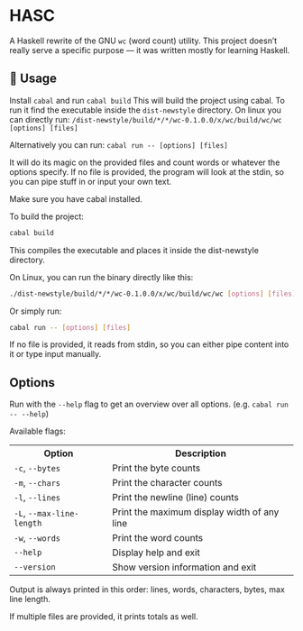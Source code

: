 # HASC

A Haskell rewrite of the GNU `wc` (word count) utility.
This project doesn’t really serve a specific purpose — it was written mostly for learning Haskell.

## 🚀 Usage

Install `cabal` and run `cabal build`
This will build the project using cabal.
To run it find the executable inside the `dist-newstyle` directory. 
On linux you can directly run:
`/dist-newstyle/build/*/*/wc-0.1.0.0/x/wc/build/wc/wc [options] [files]`

Alternatively you can run:
`cabal run -- [options] [files]`

It will do its magic on the provided files and count words or whatever the options specify.
If no file is provided, the program will look at the stdin, so you can pipe stuff in or input your own text.

Make sure you have cabal installed.

To build the project:
```bash
cabal build
```

This compiles the executable and places it inside the dist-newstyle directory.

On Linux, you can run the binary directly like this:
```bash
./dist-newstyle/build/*/*/wc-0.1.0.0/x/wc/build/wc/wc [options] [files]
```

Or simply run:
```bash
cabal run -- [options] [files]
```

If no file is provided, it reads from stdin, so you can either pipe content into it or type input manually.

## Options

Run with the `--help` flag to get an overview over all options. (e.g. `cabal run -- --help`)

Available flags:

<table>
  <tr>
    <th>Option</th>
    <th>Description</th>
  </tr>
  <tr>
    <td><code>-c</code>, <code>--bytes</code></td>
    <td>Print the byte counts</td>
  </tr>
  <tr>
    <td><code>-m</code>, <code>--chars</code></td>
    <td>Print the character counts</td>
  </tr>
  <tr>
    <td><code>-l</code>, <code>--lines</code></td>
    <td>Print the newline (line) counts</td>
  </tr>
  <tr>
    <td><code>-L</code>, <code>--max-line-length</code></td>
    <td>Print the maximum display width of any line</td>
  </tr>
  <tr>
    <td><code>-w</code>, <code>--words</code></td>
    <td>Print the word counts</td>
  </tr>
  <tr>
    <td><code>--help</code></td>
    <td>Display help and exit</td>
  </tr>
  <tr>
    <td><code>--version</code></td>
    <td>Show version information and exit</td>
  </tr>
</table>

Output is always printed in this order: lines, words, characters, bytes, max line length.

If multiple files are provided, it prints totals as well.

